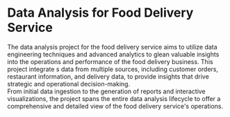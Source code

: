 # Data Analysis for Food Delivery Service   
     
The data analysis project for the food delivery service aims to utilize data engineering techniques and advanced analytics to glean valuable insights into the operations and performance of the food delivery business. This project integrate s data from multiple sources, including customer orders, restaurant information, and delivery data, to provide insights that drive strategic and operational decision-making.       
From initial data ingestion to the generation of reports and interactive visualizations, the project spans the entire data analysis lifecycle to offer a comprehensive and detailed view of the food delivery service's operations.   
